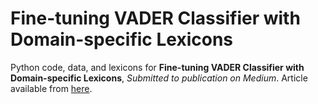 # Fine-tuning VADER Classifier with Domain-specific Lexicons
Python code, data, and lexicons for **Fine-tuning VADER Classifier with Domain-specific Lexicons**, *Submitted to publication on Medium*.
Article available from [here](TBA).
